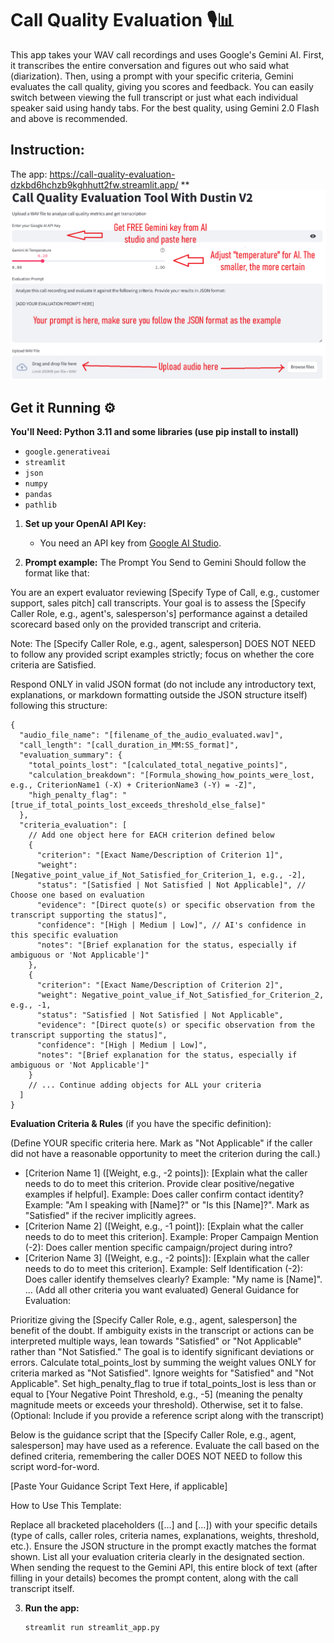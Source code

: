 # Call Quality Evaluation 🎙️📊

This app takes your WAV call recordings and uses Google's Gemini AI. First, it transcribes the entire conversation and figures out who said what (diarization). Then, using a prompt with your specific criteria, Gemini evaluates the call quality, giving you scores and feedback. You can easily switch between viewing the full transcript or just what each individual speaker said using handy tabs.
For the best quality, using Gemini 2.0 Flash and above is recommended.

## Instruction:
The app: https://call-quality-evaluation-dzkbd6hchzb9kghhutt2fw.streamlit.app/
**![Tool instruction](https://github.com/dustinvk03/Call-Quality-Evaluation/blob/master/how-to-use-call-quality.png)

## Get it Running ⚙️

**You'll Need: Python 3.11 and some libraries (use pip install to install)**
* `google.generativeai`
* `streamlit` 
* `json`
* `numpy`
* `pandas`
* `pathlib`

1.  **Set up your OpenAI API Key:**
    * You need an API key from [Google AI Studio](https://aistudio.google.com/app/apikey).
  
2.  **Prompt example:**
The Prompt You Send to Gemini Should follow the format like that:

You are an expert evaluator reviewing [Specify Type of Call, e.g., customer support, sales pitch] call transcripts. Your goal is to assess the [Specify Caller Role, e.g., agent's, salesperson's] performance against a detailed scorecard based only on the provided transcript and criteria.

Note: The [Specify Caller Role, e.g., agent, salesperson] DOES NOT NEED to follow any provided script examples strictly; focus on whether the core criteria are Satisfied.

Respond ONLY in valid JSON format (do not include any introductory text, explanations, or markdown formatting outside the JSON structure itself) following this structure:
```
{
  "audio_file_name": "[filename_of_the_audio_evaluated.wav]",
  "call_length": "[call_duration_in_MM:SS_format]",
  "evaluation_summary": {
    "total_points_lost": "[calculated_total_negative_points]",
    "calculation_breakdown": "[Formula_showing_how_points_were_lost, e.g., CriterionName1 (-X) + CriterionName3 (-Y) = -Z]",
    "high_penalty_flag": "[true_if_total_points_lost_exceeds_threshold_else_false]"
  },
  "criteria_evaluation": [
    // Add one object here for EACH criterion defined below
    {
      "criterion": "[Exact Name/Description of Criterion 1]",
      "weight": [Negative_point_value_if_Not_Satisfied_for_Criterion_1, e.g., -2],
      "status": "[Satisfied | Not Satisfied | Not Applicable]", // Choose one based on evaluation
      "evidence": "[Direct quote(s) or specific observation from the transcript supporting the status]",
      "confidence": "[High | Medium | Low]", // AI's confidence in this specific evaluation
      "notes": "[Brief explanation for the status, especially if ambiguous or 'Not Applicable']"
    },
    {
      "criterion": "[Exact Name/Description of Criterion 2]",
      "weight": Negative_point_value_if_Not_Satisfied_for_Criterion_2, e.g., -1,
      "status": "Satisfied | Not Satisfied | Not Applicable",
      "evidence": "[Direct quote(s) or specific observation from the transcript supporting the status]",
      "confidence": "[High | Medium | Low]",
      "notes": "[Brief explanation for the status, especially if ambiguous or 'Not Applicable']"
    }
    // ... Continue adding objects for ALL your criteria
  ]
}
```

**Evaluation Criteria & Rules** (if you have the specific definition):

(Define YOUR specific criteria here. Mark as "Not Applicable" if the caller did not have a reasonable opportunity to meet the criterion during the call.)

- [Criterion Name 1] ([Weight, e.g., -2 points]): [Explain what the caller needs to do to meet this criterion. Provide clear positive/negative examples if helpful]. Example: Does caller confirm contact identity? Example: "Am I speaking with [Name]?" or "Is this [Name]?". Mark as "Satisfied" if the reciver implicitly agrees.
- [Criterion Name 2] ([Weight, e.g., -1 point]): [Explain what the caller needs to do to meet this criterion]. Example: Proper Campaign Mention (-2): Does caller mention specific campaign/project during intro?
- [Criterion Name 3] ([Weight, e.g., -2 points]): [Explain what the caller needs to do to meet this criterion]. Example: Self Identification (-2): Does caller identify themselves clearly? Example: "My name is [Name]".
... (Add all other criteria you want evaluated)
General Guidance for Evaluation:

Prioritize giving the [Specify Caller Role, e.g., agent, salesperson] the benefit of the doubt. If ambiguity exists in the transcript or actions can be interpreted multiple ways, lean towards "Satisfied" or "Not Applicable" rather than "Not Satisfied." The goal is to identify significant deviations or errors.
Calculate total_points_lost by summing the weight values ONLY for criteria marked as "Not Satisfied". Ignore weights for "Satisfied" and "Not Applicable".
Set high_penalty_flag to true if total_points_lost is less than or equal to [Your Negative Point Threshold, e.g., -5] (meaning the penalty magnitude meets or exceeds your threshold). Otherwise, set it to false.
(Optional: Include if you provide a reference script along with the transcript)

Below is the guidance script that the [Specify Caller Role, e.g., agent, salesperson] may have used as a reference. Evaluate the call based on the defined criteria, remembering the caller DOES NOT NEED to follow this script word-for-word.

[Paste Your Guidance Script Text Here, if applicable]

How to Use This Template:

Replace all bracketed placeholders ([...] and [...]) with your specific details (type of calls, caller roles, criteria names, explanations, weights, threshold, etc.).
Ensure the JSON structure in the prompt exactly matches the format shown.
List all your evaluation criteria clearly in the designated section.
When sending the request to the Gemini API, this entire block of text (after filling in your details) becomes the prompt content, along with the call transcript itself.

3.  **Run the app:**
    ```bash
    streamlit run streamlit_app.py
    ```
